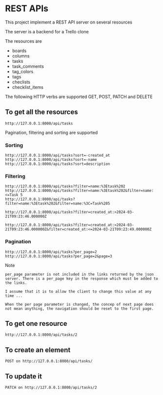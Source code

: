 # REST APIs

This project implement a REST API server on several resources

The server is a backend for a Trello clone

The resources are
* boards
* columns
* tasks
* task_comments
* tag_colors
* tags
* checlists
* checklist_items

The following HTTP verbs are supported GET, POST, PATCH and DELETE

## To get all the resources

    http://127.0.0.1:8000/api/tasks

Pagination, filtering and sorting are supported


### Sorting

    http://127.0.0.1:8000/api/tasks?sort=-created_at
	http://127.0.0.1:8000/api/tasks?sort=-name
	http://127.0.0.1:8000/api/tasks?sort=description

### Filtering

	http://127.0.0.1:8000/api/tasks?filter=name:%3Etask%202
	http://127.0.0.1:8000/api/tasks?filter=name:%3Etask%202&filter=name:<=Task 5
	http://127.0.0.1:8000/api/tasks?filter=name:%3Etask%202&filter=name:%3C=Task%205
	
	http://127.0.0.1:8000/api/tasks?filter=created_at:>2024-03-21T09:23:46.000000Z
	
	http://127.0.0.1:8000/api/tasks?filter=created_at:>2024-03-21T09:23:46.000000Z&filter=created_at:<=2024-03-21T09:23:49.000000Z

### Pagination

    http://127.0.0.1:8000/api/tasks?per_page=2
    http://127.0.0.1:8000/api/tasks?per_page=2&page=3

Note

    per_page parameter is not included in the links returned by the json server. There is a per_page key in the response which must be added to the links.

    I assume that it is to allow the client to change this value at any time ...

    When the per page parameter is changed, the concep of next page does not mean anything, the navigation should be reset to the first page.

## To get one resource

    http://127.0.0.1:8000/api/tasks/2

## To create an element

    POST on http://127.0.0.1:8000/api/tasks/

## To update it

    PATCH on http://127.0.0.1:8000/api/tasks/2




